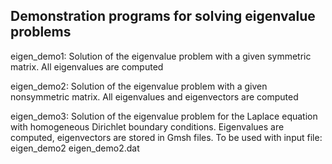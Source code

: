 Demonstration programs for solving eigenvalue problems
------------------------------------------------------

eigen_demo1:   Solution of the eigenvalue problem with a given symmetric matrix.
               All eigenvalues are computed

eigen_demo2:   Solution of the eigenvalue problem with a given nonsymmetric matrix.
               All eigenvalues and eigenvectors are computed

eigen_demo3:   Solution of the eigenvalue problem for the Laplace equation with homogeneous
               Dirichlet boundary conditions.
               Eigenvalues are computed, eigenvectors are stored in Gmsh files.
               To be used with input file: eigen_demo2 eigen_demo2.dat

